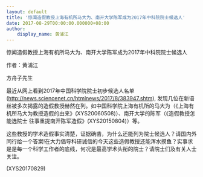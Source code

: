```yaml
---
layout: default
title: '惊闻造假教授上海有机所马大为、南开大学陈军成为2017年中科院院士候选人'
date: 2017-08-29T00:00:00.000000+08:00
author:
    display_name: 黄浦江
---
```


惊闻造假教授上海有机所马大为、南开大学陈军成为2017年中科院院士候选人

作者：黄浦江

方舟子先生

最近从网上看到2017年中国科学院院士初步候选人名单(http://news.sciencenet.cn/htmlnews/2017/8/383947.shtm), 发现几位在新语丝被多次揭露的造假教授赫然在列。如中国科学院上海有机所的马大为（《上海有机所马大为教授造假的由来》(XYS20060508)）、南开大学的陈军（《造假教授怎能选院士 往事重提南开陈军造假》(XYS20150804)）等。

这些教授的学术造假事实清楚，证据确凿，为什么还能列为院士候选人？请国内外同行给一个答案!在大力倡导科研诚信的今天这些造假教授还能浑水摸鱼？实事求是是每一个科学工作者的底线，何况是最高学术头衔的院士？请院士们及有关人士关注。

(XYS20170829)

